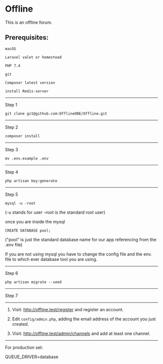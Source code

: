 # Offline

This is an offline forum.




Prerequisites:
--------------------------------------------------------------------

```
macOS
```
```
Laravel valet or homestead
```
```
PHP 7.4
```
```
git
```
```
Composer latest version
```
```
install Redis-server
```
--------------------------------------------------------------------

Step 1

```
git clone git@github.com:OfflineONE/Offline.git
```


--------------------------------------------------------------------
Step 2

```
composer install
```

--------------------------------------------------------------------
Step 3

```
mv .env.example .env
```

--------------------------------------------------------------------
Step 4

```
php artisan key:generate
```

--------------------------------------------------------------------
Step 5

```
mysql -u -root 
```

(-u stands for user -root is the standard root user)

once you are inside the mysql

```
CREATE DATABASE pool;
```

("pool" is just the standard database name for our app referencing from the .env file)

If you are not using mysql you have to change the config file and the env. file to which ever database tool you are using.

--------------------------------------------------------------------
Step 6

```
php artisan migrate --seed
```

--------------------------------------------------------------------
Step 7





--------------------------------------------------------------------

1. Visit: http://offline.test/register and register an account.

1. Edit `config/admin.php`, adding the email address of the account you just created.

1. Visit: http://offline.test/admin/channels and add at least one channel. 

--------------------------------------------------------------------

For production set:

QUEUE_DRIVER=database
